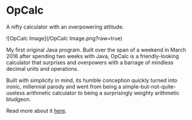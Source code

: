 # OpCalc
A nifty calculator with an overpowering attitude.

![OpCalc Image](/OpCalc Image.png?raw=true)

My first original Java program. Built over the span of a weekend in March 2016 after spending two weeks with Java,
OpCalc is a friendly-looking calculator that surprises and overpowers with a barrage of mindless decimal units and operations. 

Built with simplicity in mind, its humble conception 
quickly turned into ironic, millennial parody and went from being a simple-but-not-quite-useless arithmetic calculator to 
being a surprisingly weighty arithmetic bludgeon.

Read more about it [here](https://teamtreehouse.com/community/community-code-challenge-build-your-own-calculator-app-with-the-java-skills-youve-learned).
